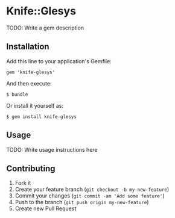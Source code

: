 # Knife::Glesys

TODO: Write a gem description

## Installation

Add this line to your application's Gemfile:

    gem 'knife-glesys'

And then execute:

    $ bundle

Or install it yourself as:

    $ gem install knife-glesys

## Usage

TODO: Write usage instructions here

## Contributing

1. Fork it
2. Create your feature branch (`git checkout -b my-new-feature`)
3. Commit your changes (`git commit -am 'Add some feature'`)
4. Push to the branch (`git push origin my-new-feature`)
5. Create new Pull Request
